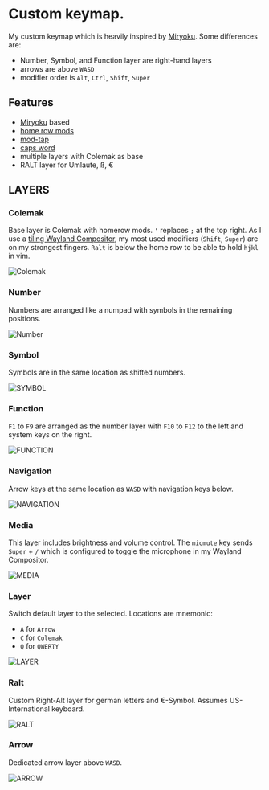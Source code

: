 # Custom keymap.

My custom keymap which is heavily inspired by [Miryoku](https://github.com/manna-harbour/miryoku).
Some differences are:

- Number, Symbol, and Function layer are right-hand layers
- arrows are above `WASD`
- modifier order is `Alt`, `Ctrl`, `Shift`, `Super`

## Features

- [Miryoku](https://github.com/manna-harbour/miryoku) based
- [home row mods](https://precondition.github.io/home-row-mods)
- [mod-tap](https://docs.qmk.fm/#/mod_tap)
- [caps word](https://docs.qmk.fm/#/feature_caps_word)
- multiple layers with Colemak as base
- RALT layer for Umlaute, ß, €

## LAYERS

### Colemak

Base layer is Colemak with homerow mods.
`'` replaces `;` at the top right.
As I use a [tiling Wayland Compositor](https://hyprland.org),
my most used modifiers (`Shift`, `Super`) are on my strongest fingers.
`Ralt` is below the home row to be able to hold `hjkl` in vim.

![Colemak](https://user-images.githubusercontent.com/40893015/260296772-14d46a9f-8ef5-41b3-9aef-a1b6cc9f5179.png)

### Number

Numbers are arranged like a numpad with symbols in the remaining positions.

![Number](https://user-images.githubusercontent.com/40893015/266827310-1d118f2d-b973-44d7-8470-ccecb7fb05ee.png)

### Symbol

Symbols are in the same location as shifted numbers.

![SYMBOL](https://user-images.githubusercontent.com/40893015/266827373-7017edab-c424-40ea-9ff7-d8ef0e1c20f6.png)

### Function

`F1` to `F9` are arranged as the number layer with `F10` to `F12` to the left and system keys on the right.

![FUNCTION](https://user-images.githubusercontent.com/40893015/260296856-bcac5296-398a-4f3e-8ca2-611e5cc966d8.png)

### Navigation

Arrow keys at the same location as `WASD` with navigation keys below.

![NAVIGATION](https://user-images.githubusercontent.com/40893015/260296994-501e5fd0-f086-431d-8f82-a9e426593dba.png)

### Media

This layer includes brightness and volume control.
The `micmute` key sends `Super` + `/` which is configured to toggle the microphone
in my Wayland Compositor.

![MEDIA](https://user-images.githubusercontent.com/40893015/260296975-b6a6955c-1592-4393-8189-db0076a1632e.png)

### Layer

Switch default layer to the selected.
Locations are mnemonic:

- `A` for `Arrow`
- `C` for `Colemak`
- `Q` for `QWERTY`

![LAYER](https://user-images.githubusercontent.com/40893015/266827250-dc209596-2263-4d02-b9dc-f9c9ede1e5c3.png)

### Ralt

Custom Right-Alt layer for german letters and €-Symbol. Assumes US-International keyboard.

![RALT](https://user-images.githubusercontent.com/40893015/260297048-dab805b8-101e-491c-a41e-1ca0576491b4.png)

### Arrow

Dedicated arrow layer above `WASD`.

![ARROW](https://user-images.githubusercontent.com/40893015/266825006-6c9e75cb-020f-4d6c-b20c-0f3b1db3e885.png)
